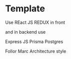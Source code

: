# Template


Use REact JS REDUX in front

and in backend use 

Express JS Prisma Postgres

Follor Marc Architecture style
